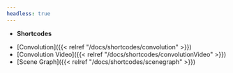 ```yaml
---
headless: true
---
```


- **Shortcodes**
<!-- - [p5]({{< relref "/docs/shortcodes/p5" >}})
- [Buttons]({{< relref "/docs/shortcodes/buttons" >}})
- [Columns]({{< relref "/docs/shortcodes/columns" >}}) -->
- [Convolution]({{< relref "/docs/shortcodes/convolution" >}})
- [Convolution Video]({{< relref "/docs/shortcodes/convolutionVideo" >}})
- [Scene Graph]({{< relref "/docs/shortcodes/scenegraph" >}})
<!-- - [Expand]({{< relref "/docs/shortcodes/expand" >}})
- [Hints]({{< relref "/docs/shortcodes/hints" >}})
- [Katex]({{< relref "/docs/shortcodes/katex" >}})
- [Mermaid]({{< relref "/docs/shortcodes/mermaid" >}})
- [Tabs]({{< relref "/docs/shortcodes/tabs" >}}) -->
<br />
